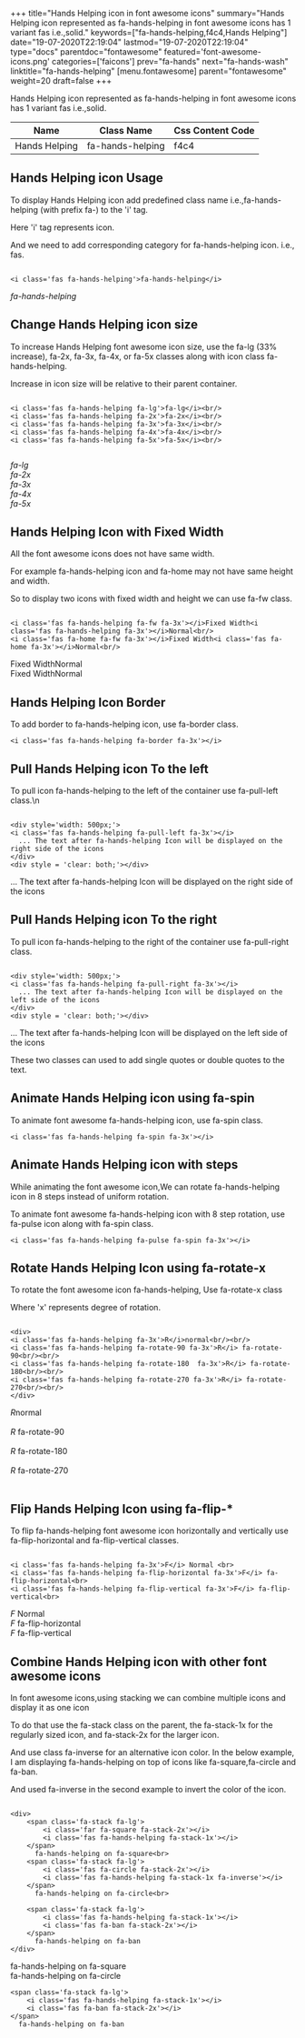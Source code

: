 +++
title="Hands Helping icon in font awesome icons"
summary="Hands Helping icon represented as fa-hands-helping in font awesome icons has 1 variant fas i.e.,solid."
keywords=["fa-hands-helping,f4c4,Hands Helping"]
date="19-07-2020T22:19:04"
lastmod="19-07-2020T22:19:04"
type="docs"
parentdoc="fontawesome"
featured='font-awesome-icons.png'
categories=['faicons']
prev="fa-hands"
next="fa-hands-wash"
linktitle="fa-hands-helping"
[menu.fontawesome]
parent="fontawesome"
weight=20
draft=false
+++


Hands Helping icon represented as fa-hands-helping in font awesome icons has 1 variant fas i.e.,solid.

<div class='table-responsive'><table class='table'><thead><tr><th>Name</th><th>Class Name</th><th>Css Content Code</th></tr></thead><tbody><tr><td>Hands Helping</td><td>fa-hands-helping</td><td>f4c4</td></tr></tbody></table></div>



## Hands Helping icon Usage

To display Hands Helping icon add predefined class name i.e.,fa-hands-helping (with prefix fa-) to the 'i' tag.

Here 'i' tag represents icon.

And we need to add corresponding category for fa-hands-helping icon. i.e., fas.


```

<i class='fas fa-hands-helping'>fa-hands-helping</i>
```

<i class='fas fa-hands-helping'>fa-hands-helping</i>




## Change Hands Helping icon size
To increase Hands Helping font awesome icon size, use the fa-lg (33% increase), fa-2x, fa-3x, fa-4x, or fa-5x classes along with icon class fa-hands-helping.

Increase in icon size will be relative to their parent container. 

```

<i class='fas fa-hands-helping fa-lg'>fa-lg</i><br/>
<i class='fas fa-hands-helping fa-2x'>fa-2x</i><br/>
<i class='fas fa-hands-helping fa-3x'>fa-3x</i><br/>
<i class='fas fa-hands-helping fa-4x'>fa-4x</i><br/>
<i class='fas fa-hands-helping fa-5x'>fa-5x</i><br/>
            
```

<i class='fas fa-hands-helping fa-lg'>fa-lg</i><br/>
<i class='fas fa-hands-helping fa-2x'>fa-2x</i><br/>
<i class='fas fa-hands-helping fa-3x'>fa-3x</i><br/>
<i class='fas fa-hands-helping fa-4x'>fa-4x</i><br/>
<i class='fas fa-hands-helping fa-5x'>fa-5x</i><br/>
            



## Hands Helping Icon with Fixed Width 

All the font awesome icons does not have same width.

For example fa-hands-helping icon and fa-home may not have same height and width.

So to display two icons with fixed width and height we can use fa-fw class.


```

<i class='fas fa-hands-helping fa-fw fa-3x'></i>Fixed Width<i class='fas fa-hands-helping fa-3x'></i>Normal<br/>
<i class='fas fa-home fa-fw fa-3x'></i>Fixed Width<i class='fas fa-home fa-3x'></i>Normal<br/>
```

<i class='fas fa-hands-helping fa-fw fa-3x'></i>Fixed Width<i class='fas fa-hands-helping fa-3x'></i>Normal<br/>
<i class='fas fa-home fa-fw fa-3x'></i>Fixed Width<i class='fas fa-home fa-3x'></i>Normal<br/>



## Hands Helping Icon Border 

To add border to fa-hands-helping icon, use fa-border class.


```
<i class='fas fa-hands-helping fa-border fa-3x'></i>

```
<i class='fas fa-hands-helping fa-border fa-3x'></i>





## Pull Hands Helping icon To the left

To pull icon fa-hands-helping to the left of the container use fa-pull-left class.\n

```

<div style='width: 500px;'>
<i class='fas fa-hands-helping fa-pull-left fa-3x'></i>
  ... The text after fa-hands-helping Icon will be displayed on the right side of the icons
</div>
<div style = 'clear: both;'></div>
```

<div style='width: 500px;'>
<i class='fas fa-hands-helping fa-pull-left fa-3x'></i>
  ... The text after fa-hands-helping Icon will be displayed on the right side of the icons
</div>
<div style = 'clear: both;'></div>




## Pull Hands Helping icon To the right
To pull icon fa-hands-helping to the right of the container use fa-pull-right class.

```

<div style='width: 500px;'>
<i class='fas fa-hands-helping fa-pull-right fa-3x'></i>
  ... The text after fa-hands-helping Icon will be displayed on the left side of the icons
</div>
<div style = 'clear: both;'></div>
```

<div style='width: 500px;'>
<i class='fas fa-hands-helping fa-pull-right fa-3x'></i>
  ... The text after fa-hands-helping Icon will be displayed on the left side of the icons
</div>
<div style = 'clear: both;'></div>

These two classes can used to add single quotes or double quotes to the text.


## Animate Hands Helping icon using fa-spin
To animate font awesome fa-hands-helping icon, use fa-spin class.

```
<i class='fas fa-hands-helping fa-spin fa-3x'></i>
```
<i class='fas fa-hands-helping fa-spin fa-3x'></i>




## Animate Hands Helping icon with steps
While animating the font awesome icon,We can rotate fa-hands-helping icon in 8 steps instead of uniform rotation.

To animate font awesome fa-hands-helping icon with 8 step rotation, use fa-pulse icon along with fa-spin class.


```
<i class='fas fa-hands-helping fa-pulse fa-spin fa-3x'></i>

```
<i class='fas fa-hands-helping fa-pulse fa-spin fa-3x'></i>





## Rotate Hands Helping Icon using fa-rotate-x
To rotate the font awesome icon fa-hands-helping, Use fa-rotate-x class

Where 'x' represents degree of rotation.


```

<div>
<i class='fas fa-hands-helping fa-3x'>R</i>normal<br/><br/>
<i class='fas fa-hands-helping fa-rotate-90 fa-3x'>R</i> fa-rotate-90<br/><br/> 
<i class='fas fa-hands-helping fa-rotate-180  fa-3x'>R</i> fa-rotate-180<br/><br/> 
<i class='fas fa-hands-helping fa-rotate-270 fa-3x'>R</i> fa-rotate-270<br/><br/>
</div>
```

<div>
<i class='fas fa-hands-helping fa-3x'>R</i>normal<br/><br/>
<i class='fas fa-hands-helping fa-rotate-90 fa-3x'>R</i> fa-rotate-90<br/><br/> 
<i class='fas fa-hands-helping fa-rotate-180  fa-3x'>R</i> fa-rotate-180<br/><br/> 
<i class='fas fa-hands-helping fa-rotate-270 fa-3x'>R</i> fa-rotate-270<br/><br/>
</div>




## Flip Hands Helping Icon using fa-flip-*
To flip fa-hands-helping font awesome icon horizontally and vertically use fa-flip-horizontal and fa-flip-vertical classes. 

```

<i class='fas fa-hands-helping fa-3x'>F</i> Normal <br>
<i class='fas fa-hands-helping fa-flip-horizontal fa-3x'>F</i> fa-flip-horizontal<br>
<i class='fas fa-hands-helping fa-flip-vertical fa-3x'>F</i> fa-flip-vertical<br>
```

<i class='fas fa-hands-helping fa-3x'>F</i> Normal <br>
<i class='fas fa-hands-helping fa-flip-horizontal fa-3x'>F</i> fa-flip-horizontal<br>
<i class='fas fa-hands-helping fa-flip-vertical fa-3x'>F</i> fa-flip-vertical<br>




## Combine Hands Helping icon with other font awesome icons
In font awesome icons,using stacking we can combine multiple icons and display it as one icon 

To do that use the fa-stack class on the parent, the fa-stack-1x for the regularly sized icon, and fa-stack-2x for the larger icon.

And use class fa-inverse for an alternative icon color. 
In the below example, I am displaying fa-hands-helping on top of icons like fa-square,fa-circle and fa-ban.

And used fa-inverse in the second example to invert the color of the icon.

```

<div>
    <span class='fa-stack fa-lg'>
        <i class='far fa-square fa-stack-2x'></i>
        <i class='fas fa-hands-helping fa-stack-1x'></i>
    </span>
      fa-hands-helping on fa-square<br>
    <span class='fa-stack fa-lg'>
        <i class='fas fa-circle fa-stack-2x'></i>
        <i class='fas fa-hands-helping fa-stack-1x fa-inverse'></i>
    </span>
      fa-hands-helping on fa-circle<br>

    <span class='fa-stack fa-lg'>
        <i class='fas fa-hands-helping fa-stack-1x'></i>
        <i class='fas fa-ban fa-stack-2x'></i>
    </span>
      fa-hands-helping on fa-ban
</div>
```

<div>
    <span class='fa-stack fa-lg'>
        <i class='far fa-square fa-stack-2x'></i>
        <i class='fas fa-hands-helping fa-stack-1x'></i>
    </span>
      fa-hands-helping on fa-square<br>
    <span class='fa-stack fa-lg'>
        <i class='fas fa-circle fa-stack-2x'></i>
        <i class='fas fa-hands-helping fa-stack-1x fa-inverse'></i>
    </span>
      fa-hands-helping on fa-circle<br>

    <span class='fa-stack fa-lg'>
        <i class='fas fa-hands-helping fa-stack-1x'></i>
        <i class='fas fa-ban fa-stack-2x'></i>
    </span>
      fa-hands-helping on fa-ban
</div>






